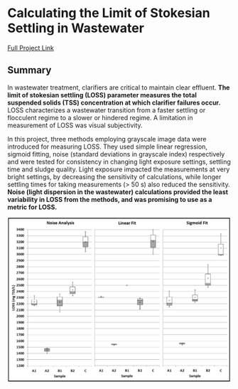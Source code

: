 # Calculating the Limit of Stokesian Settling in Wastewater

[Full Project Link](https://github.com/OlaOlagunju/LOSS_Project/blob/main/Full%20Project%20-%20Calculating%20the%20Limit%20of%20Stokesian%20Settling%20in%20Wastewater.ipynb)

## Summary
In wastewater treatment, clarifiers are critical to maintain clear effluent. **The limit of stokesian settling (LOSS) parameter measures the total suspended solids (TSS) concentration at which clarifier failures occur.** LOSS characterizes a wastewater transition from a faster settling or flocculent regime to a slower or hindered regime. A limitation in measurement of LOSS was visual subjectivity. 

In this project, three methods employing grayscale image data were introduced for measuring LOSS. They used simple linear regression, sigmoid fitting, noise (standard deviations in grayscale index) respectively and were tested for consistency in changing light exposure settings, settling time and sludge quality. Light exposure impacted the measurements at very bright settings, by decreasing the sensitivity of calculations, while longer settling times for taking measurements (> 50 s) also reduced the sensitivity. **Noise (light dispersion in the wastewater) calculations provided the least variability in LOSS from the methods, and was promising to use as a metric for LOSS.**

![](https://github.com/OlaOlagunju/LOSS_Project/blob/main/fig_14.jpg)
